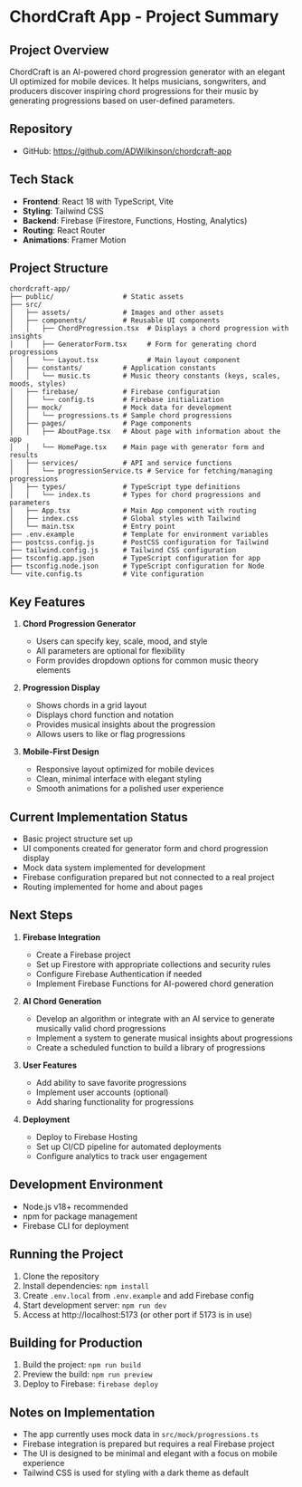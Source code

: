 # ChordCraft App - Project Summary

## Project Overview
ChordCraft is an AI-powered chord progression generator with an elegant UI optimized for mobile devices. It helps musicians, songwriters, and producers discover inspiring chord progressions for their music by generating progressions based on user-defined parameters.

## Repository
- GitHub: https://github.com/ADWilkinson/chordcraft-app

## Tech Stack
- **Frontend**: React 18 with TypeScript, Vite
- **Styling**: Tailwind CSS
- **Backend**: Firebase (Firestore, Functions, Hosting, Analytics)
- **Routing**: React Router
- **Animations**: Framer Motion

## Project Structure
```
chordcraft-app/
├── public/                 # Static assets
├── src/
│   ├── assets/             # Images and other assets
│   ├── components/         # Reusable UI components
│   │   ├── ChordProgression.tsx  # Displays a chord progression with insights
│   │   ├── GeneratorForm.tsx     # Form for generating chord progressions
│   │   └── Layout.tsx            # Main layout component
│   ├── constants/          # Application constants
│   │   └── music.ts        # Music theory constants (keys, scales, moods, styles)
│   ├── firebase/           # Firebase configuration
│   │   └── config.ts       # Firebase initialization
│   ├── mock/               # Mock data for development
│   │   └── progressions.ts # Sample chord progressions
│   ├── pages/              # Page components
│   │   ├── AboutPage.tsx   # About page with information about the app
│   │   └── HomePage.tsx    # Main page with generator form and results
│   ├── services/           # API and service functions
│   │   └── progressionService.ts # Service for fetching/managing progressions
│   ├── types/              # TypeScript type definitions
│   │   └── index.ts        # Types for chord progressions and parameters
│   ├── App.tsx             # Main App component with routing
│   ├── index.css           # Global styles with Tailwind
│   └── main.tsx            # Entry point
├── .env.example            # Template for environment variables
├── postcss.config.js       # PostCSS configuration for Tailwind
├── tailwind.config.js      # Tailwind CSS configuration
├── tsconfig.app.json       # TypeScript configuration for app
├── tsconfig.node.json      # TypeScript configuration for Node
└── vite.config.ts          # Vite configuration
```

## Key Features
1. **Chord Progression Generator**
   - Users can specify key, scale, mood, and style
   - All parameters are optional for flexibility
   - Form provides dropdown options for common music theory elements

2. **Progression Display**
   - Shows chords in a grid layout
   - Displays chord function and notation
   - Provides musical insights about the progression
   - Allows users to like or flag progressions

3. **Mobile-First Design**
   - Responsive layout optimized for mobile devices
   - Clean, minimal interface with elegant styling
   - Smooth animations for a polished user experience

## Current Implementation Status
- Basic project structure set up
- UI components created for generator form and chord progression display
- Mock data system implemented for development
- Firebase configuration prepared but not connected to a real project
- Routing implemented for home and about pages

## Next Steps
1. **Firebase Integration**
   - Create a Firebase project
   - Set up Firestore with appropriate collections and security rules
   - Configure Firebase Authentication if needed
   - Implement Firebase Functions for AI-powered chord generation

2. **AI Chord Generation**
   - Develop an algorithm or integrate with an AI service to generate musically valid chord progressions
   - Implement a system to generate musical insights about progressions
   - Create a scheduled function to build a library of progressions

3. **User Features**
   - Add ability to save favorite progressions
   - Implement user accounts (optional)
   - Add sharing functionality for progressions

4. **Deployment**
   - Deploy to Firebase Hosting
   - Set up CI/CD pipeline for automated deployments
   - Configure analytics to track user engagement

## Development Environment
- Node.js v18+ recommended
- npm for package management
- Firebase CLI for deployment

## Running the Project
1. Clone the repository
2. Install dependencies: `npm install`
3. Create `.env.local` from `.env.example` and add Firebase config
4. Start development server: `npm run dev`
5. Access at http://localhost:5173 (or other port if 5173 is in use)

## Building for Production
1. Build the project: `npm run build`
2. Preview the build: `npm run preview`
3. Deploy to Firebase: `firebase deploy`

## Notes on Implementation
- The app currently uses mock data in `src/mock/progressions.ts`
- Firebase integration is prepared but requires a real Firebase project
- The UI is designed to be minimal and elegant with a focus on mobile experience
- Tailwind CSS is used for styling with a dark theme as default

